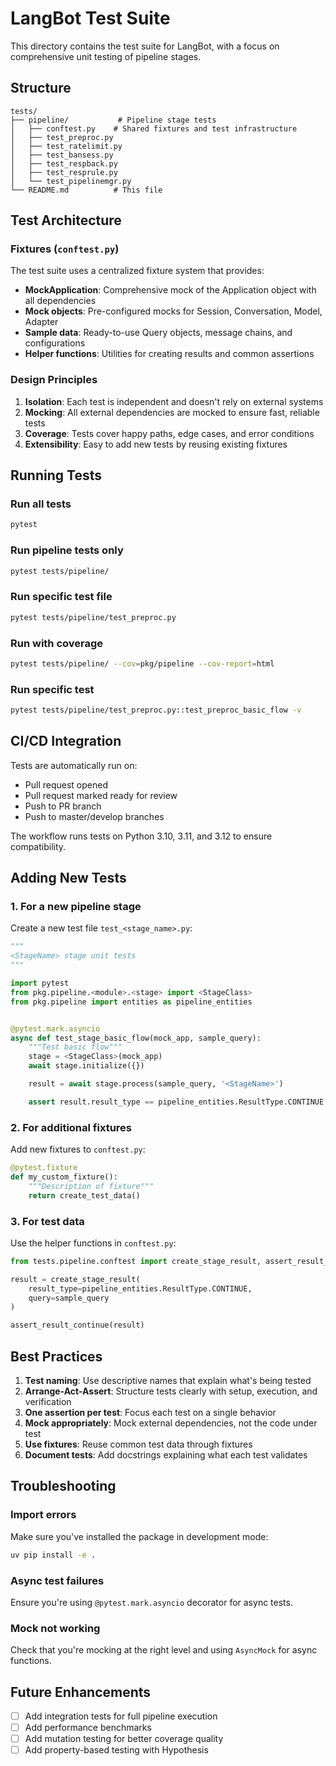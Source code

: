 # LangBot Test Suite

This directory contains the test suite for LangBot, with a focus on comprehensive unit testing of pipeline stages.

## Structure

```
tests/
├── pipeline/           # Pipeline stage tests
│   ├── conftest.py    # Shared fixtures and test infrastructure
│   ├── test_preproc.py
│   ├── test_ratelimit.py
│   ├── test_bansess.py
│   ├── test_respback.py
│   ├── test_resprule.py
│   └── test_pipelinemgr.py
└── README.md          # This file
```

## Test Architecture

### Fixtures (`conftest.py`)

The test suite uses a centralized fixture system that provides:

- **MockApplication**: Comprehensive mock of the Application object with all dependencies
- **Mock objects**: Pre-configured mocks for Session, Conversation, Model, Adapter
- **Sample data**: Ready-to-use Query objects, message chains, and configurations
- **Helper functions**: Utilities for creating results and common assertions

### Design Principles

1. **Isolation**: Each test is independent and doesn't rely on external systems
2. **Mocking**: All external dependencies are mocked to ensure fast, reliable tests
3. **Coverage**: Tests cover happy paths, edge cases, and error conditions
4. **Extensibility**: Easy to add new tests by reusing existing fixtures

## Running Tests

### Run all tests
```bash
pytest
```

### Run pipeline tests only
```bash
pytest tests/pipeline/
```

### Run specific test file
```bash
pytest tests/pipeline/test_preproc.py
```

### Run with coverage
```bash
pytest tests/pipeline/ --cov=pkg/pipeline --cov-report=html
```

### Run specific test
```bash
pytest tests/pipeline/test_preproc.py::test_preproc_basic_flow -v
```

## CI/CD Integration

Tests are automatically run on:
- Pull request opened
- Pull request marked ready for review
- Push to PR branch
- Push to master/develop branches

The workflow runs tests on Python 3.10, 3.11, and 3.12 to ensure compatibility.

## Adding New Tests

### 1. For a new pipeline stage

Create a new test file `test_<stage_name>.py`:

```python
"""
<StageName> stage unit tests
"""

import pytest
from pkg.pipeline.<module>.<stage> import <StageClass>
from pkg.pipeline import entities as pipeline_entities


@pytest.mark.asyncio
async def test_stage_basic_flow(mock_app, sample_query):
    """Test basic flow"""
    stage = <StageClass>(mock_app)
    await stage.initialize({})

    result = await stage.process(sample_query, '<StageName>')

    assert result.result_type == pipeline_entities.ResultType.CONTINUE
```

### 2. For additional fixtures

Add new fixtures to `conftest.py`:

```python
@pytest.fixture
def my_custom_fixture():
    """Description of fixture"""
    return create_test_data()
```

### 3. For test data

Use the helper functions in `conftest.py`:

```python
from tests.pipeline.conftest import create_stage_result, assert_result_continue

result = create_stage_result(
    result_type=pipeline_entities.ResultType.CONTINUE,
    query=sample_query
)

assert_result_continue(result)
```

## Best Practices

1. **Test naming**: Use descriptive names that explain what's being tested
2. **Arrange-Act-Assert**: Structure tests clearly with setup, execution, and verification
3. **One assertion per test**: Focus each test on a single behavior
4. **Mock appropriately**: Mock external dependencies, not the code under test
5. **Use fixtures**: Reuse common test data through fixtures
6. **Document tests**: Add docstrings explaining what each test validates

## Troubleshooting

### Import errors
Make sure you've installed the package in development mode:
```bash
uv pip install -e .
```

### Async test failures
Ensure you're using `@pytest.mark.asyncio` decorator for async tests.

### Mock not working
Check that you're mocking at the right level and using `AsyncMock` for async functions.

## Future Enhancements

- [ ] Add integration tests for full pipeline execution
- [ ] Add performance benchmarks
- [ ] Add mutation testing for better coverage quality
- [ ] Add property-based testing with Hypothesis
